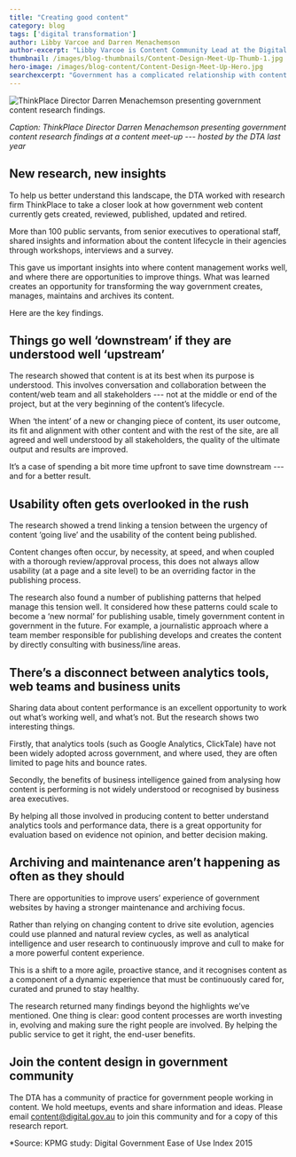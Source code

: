 ```yaml
---
title: "Creating good content"
category: blog
tags: ['digital transformation']
author: Libby Varcoe and Darren Menachemson
author-excerpt: "Libby Varcoe is Content Community Lead at the Digital Transformation Agency <br> Darren Menachemson is a Partner at ThinkPlace"
thumbnail: /images/blog-thumbnails/Content-Design-Meet-Up-Thumb-1.jpg
hero-image: /images/blog-content/Content-Design-Meet-Up-Hero.jpg
searchexcerpt: "Government has a complicated relationship with content. We publish too much, information can be hard to understand, and users often find it hard to work out what we are asking them to do. Research shows that 50% of users of government services experience difficulty finding information online. Of those, 24% resort to making a telephone call.* This is despite the hard work that many Australian public servant content and web teams do on a daily basis."
---
```


![ThinkPlace Director Darren Menachemson presenting government content research findings.]({{site.url}}{{site.baseurl}}{{page.hero-image}})

*Caption: ThinkPlace Director Darren Menachemson presenting government content research findings at a content meet-up --- hosted by the DTA last year*

## New research, new insights

To help us better understand this landscape, the DTA worked with research firm ThinkPlace to take a closer look at how government web content currently gets created, reviewed, published, updated and retired.

More than 100 public servants, from senior executives to operational staff, shared insights and information about the content lifecycle in their agencies through workshops, interviews and a survey.

This gave us important insights into where content management works well, and where there are opportunities to improve things. What was learned creates an opportunity for transforming the way government creates, manages, maintains and archives its content.

Here are the key findings.

## Things go well ‘downstream’ if they are understood well ‘upstream’

The research showed that content is at its best when its purpose is understood. This involves conversation and collaboration between the content/web team and all stakeholders --- not at the middle or end of the project, but at the very beginning of the content’s lifecycle.

When ‘the intent’ of a new or changing piece of content, its user outcome, its fit and alignment with other content and with the rest of the site, are all agreed and well understood by all stakeholders, the quality of the ultimate output and results are improved.

It’s a case of spending a bit more time upfront to save time downstream --- and for a better result.

## Usability often gets overlooked in the rush

The research showed a trend linking a tension between the urgency of content ‘going live’ and the usability of the content being published.

Content changes often occur, by necessity, at speed, and when coupled with a thorough review/approval process, this does not always allow usability (at a page and a site level) to be an overriding factor in the publishing process.

The research also found a number of publishing patterns that helped manage this tension well. It considered how these patterns could scale to become a ‘new normal’ for publishing usable, timely government content in government in the future. For example, a journalistic approach where a team member responsible for publishing develops and creates the content by directly consulting with business/line areas.

## There’s a disconnect between analytics tools, web teams and business units

Sharing data about content performance is an excellent opportunity to work out what’s working well, and what’s not. But the research shows two interesting things.

Firstly, that analytics tools (such as Google Analytics, ClickTale) have not been widely adopted across government, and where used, they are often limited to page hits and bounce rates.

Secondly, the benefits of business intelligence gained from analysing how content is performing is not widely understood or recognised by business area executives.

By helping all those involved in producing content to better understand analytics tools and performance data, there is a great opportunity for evaluation based on evidence not opinion, and better decision making.

## Archiving and maintenance aren’t happening as often as they should

There are opportunities to improve users’ experience of government websites by having a stronger maintenance and archiving focus.

Rather than relying on changing content to drive site evolution, agencies could use planned and natural review cycles, as well as analytical intelligence and user research to continuously improve and cull to make for a more powerful content experience.

This is a shift to a more agile, proactive stance, and it recognises content as a component of a dynamic experience that must be continuously cared for, curated and pruned to stay healthy.

The research returned many findings beyond the highlights we’ve mentioned. One thing is clear: good content processes are worth investing in, evolving and making sure the right people are involved. By helping the public service to get it right, the end-user benefits.

## Join the content design in government community

The DTA has a community of practice for government people working in content. We hold meetups, events and share information and ideas. Please email [content@digital.gov.au](mailto:content@digital.gov.au) to join this community and for a copy of this research report.


*Source: KPMG study: Digital Government Ease of Use Index 2015
